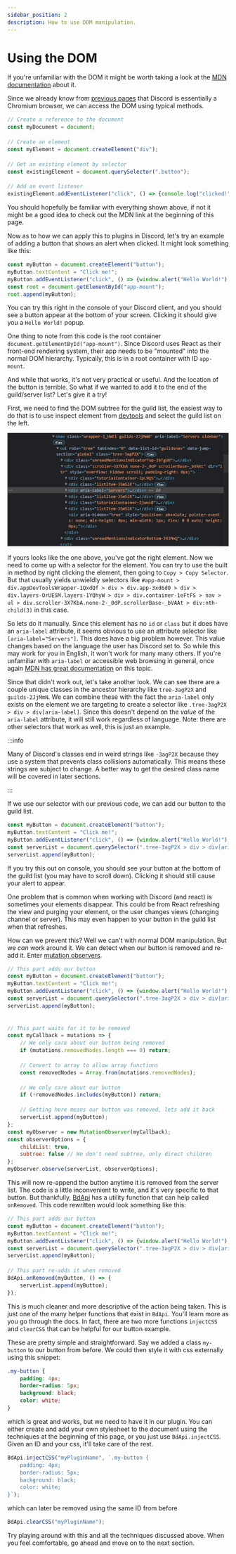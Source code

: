 ```yaml
---
sidebar_position: 2
description: How to use DOM manipulation.
---
```


# Using the DOM

If you're unfamiliar with the DOM it might be worth taking a look at the [MDN documentation](https://developer.mozilla.org/en-US/docs/Web/API/Document_Object_Model) about it.

Since we already know from [previous pages](../introduction/environment) that Discord is essentially a Chromium browser, we can access the DOM using typical methods.

```js
// Create a reference to the document
const myDocument = document;

// Create an element
const myElement = document.createElement("div");

// Get an existing element by selector
const existingElement = document.querySelector(".button");

// Add an event listener
existingElement.addEventListener("click", () => {console.log("clicked!");});
```

You should hopefully be familiar with everything shown above, if not it might be a good idea to check out the MDN link at the beginning of this page.

Now as to how we can apply this to plugins in Discord, let's try an example of adding a button that shows an alert when clicked. It might look something like this:

```js
const myButton = document.createElement("button");
myButton.textContent = "Click me!";
myButton.addEventListener("click", () => {window.alert("Hello World!");});
const root = document.getElementById("app-mount");
root.append(myButton);
```

You can try this right in the console of your Discord client, and you should see a button appear at the bottom of your screen. Clicking it should give you a `Hello World!` popup.

One thing to note from this code is the root container `document.getElementById("app-mount")`. Since Discord uses React as their front-end rendering system, their app needs to be "mounted" into the normal DOM hierarchy. Typically, this is in a root container with ID `app-mount`.

And while that works, it's not very practical or useful. And the location of the button is terrible. So what if we wanted to add it to the end of the guild/server list? Let's give it a try!

First, we need to find the DOM subtree for the guild list, the easiest way to do that is to use inspect element from [devtools](../introduction/devtools) and select the guild list on the left.

![Server List](./img/servers.png)

If yours looks like the one above, you've got the right element. Now we need to come up with a selector for the element. You can try to use the built in method by right clicking the element, then going to `Copy > Copy Selector`. But that usually yields unwieldly selectors like `#app-mount > div.appDevToolsWrapper-1QxdQf > div > div.app-3xd6d0 > div > div.layers-OrUESM.layers-1YQhyW > div > div.container-1eFtFS > nav > ul > div.scroller-3X7KbA.none-2-_0dP.scrollerBase-_bVAAt > div:nth-child(3)` in this case.

So lets do it manually. Since this element has no `id` or `class` but it does have an `aria-label` attribute, it seems obvious to use an attribute selector like `[aria-label="Servers"]`. This does have a big problem however. This value changes based on the language the user has Discord set to. So while this may work for you in English, it won't work for many many others. If you're unfamiliar with `aria-label` or accessible web browsing in general, once again [MDN has great documentation](https://developer.mozilla.org/en-US/docs/Web/Accessibility/ARIA/Attributes/aria-label) on this topic.

Since that didn't work out, let's take another look. We can see there are a couple unique classes in the ancestor hierarchy like `tree-3agP2X` and `guilds-2JjMmN`. We can combine these with the fact the `aria-label` only exists on the element we are targeting to create a selector like `.tree-3agP2X > div > div[aria-label]`. Since this doesn't depend on the *value* of the `aria-label` attribute, it will still work regardless of language. Note: there are other selectors that work as well, this is just an example.

:::info

Many of Discord's classes end in weird strings like `-3agP2X` because they use a system that prevents class collisions automatically. This means these strings are subject to change. A better way to get the desired class name will be covered in later sections.

:::

If we use our selector with our previous code, we can add our button to the guild list.

```js
const myButton = document.createElement("button");
myButton.textContent = "Click me!";
myButton.addEventListener("click", () => {window.alert("Hello World!");});
const serverList = document.querySelector(".tree-3agP2X > div > div[aria-label]");
serverList.append(myButton);
```

If you try this out on console, you should see your button at the bottom of the guild list (you may have to scroll down). Clicking it should still cause your alert to appear.

One problem that is common when working with Discord (and react) is sometimes your elements disappear. This could be from React refreshing the view and purging your element, or the user changes views (changing channel or server). This may even happen to your button in the guild list when that refreshes.

How can we prevent this? Well we can't with normal DOM manipulation. But we _can_ work around it. We can detect when our button is removed and re-add it. Enter [mutation observers](https://developer.mozilla.org/en-US/docs/Web/API/MutationObserver).


```js
// This part adds our button
const myButton = document.createElement("button");
myButton.textContent = "Click me!";
myButton.addEventListener("click", () => {window.alert("Hello World!");});
const serverList = document.querySelector(".tree-3agP2X > div > div[aria-label]");
serverList.append(myButton);


// This part waits for it to be removed
const myCallback = mutations => {
    // We only care about our button being removed
    if (mutations.removedNodes.length === 0) return;

    // Convert to array to allow array functions
    const removedNodes = Array.from(mutations.removedNodes);

    // We only care about our button
    if (!removedNodes.includes(myButton)) return;

    // Getting here means our button was removed, lets add it back
    serverList.append(myButton);
};
const myObserver = new MutationObserver(myCallback);
const observerOptions = {
    childList: true,
    subtree: false // We don't need subtree, only direct children
};
myObserver.observe(serverList, observerOptions);
```

This will now re-append the button anytime it is removed from the server list. The code is a little inconvenient to write, and it's very specific to that button. But thankfully, [BdApi](../api/bdapi) has a utility function that can help called `onRemoved`. This code rewritten would look something like this:

```js
// This part adds our button
const myButton = document.createElement("button");
myButton.textContent = "Click me!";
myButton.addEventListener("click", () => {window.alert("Hello World!");});
const serverList = document.querySelector(".tree-3agP2X > div > div[aria-label]");
serverList.append(myButton);

// This part re-adds it when removed
BdApi.onRemoved(myButton, () => {
    serverList.append(myButton);
});
```

This is much cleaner and more descriptive of the action being taken. This is just one of the many helper functions that exist in `BdApi`. You'll learn more as you go through the docs. In fact, there are two more functions `injectCSS` and `clearCSS` that can be helpful for our button example.

These are pretty simple and straightforward. Say we added a class `my-button` to our button from before. We could then style it with css externally using this snippet:
```css
.my-button {
    padding: 4px;
    border-radius: 5px;
    background: black;
    color: white;
}
```

which is great and works, but we need to have it in our plugin. You can either create and add your own stylesheet to the document using the techniques at the beginning of this page, or you just use `BdApi.injectCSS`. Given an ID and your css, it'll take care of the rest.

```js
BdApi.injectCSS("myPluginName", `.my-button {
    padding: 4px;
    border-radius: 5px;
    background: black;
    color: white;
}`);
```

which can later be removed using the same ID from before

```js
BdApi.clearCSS("myPluginName");
```

Try playing around with this and all the techniques discussed above. When you feel comfortable, go ahead and move on to the next section.